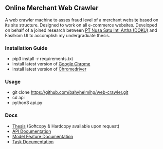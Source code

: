## Online Merchant Web Crawler
A web crawler machine to asses fraud level of a merchant website based on its site structure. Designed to work on all e-commerce websites. Developed on behalf of a joined research between [PT Nusa Satu Inti Artha (DOKU)](https://www.doku.com/en-US) and Fasilkom UI to accomplish my undergraduate thesis.

### Installation Guide

- pip3 install -r requirements.txt
- Install latest version of [Google Chrome](https://support.google.com/chrome/answer/95346?co=GENIE.Platform%3DDesktop&hl=en&oco=0) 
- Install latest version of [Chromedriver](https://chromedriver.chromium.org/downloads)

### Usage
- git clone https://github.com/bahyhelmihp/web-crawler.git
- cd api
- python3 api.py

### Docs
- [Thesis](https://lontar.cs.ui.ac.id/Lontar/opac/themes/newui/detail.jsp?id=48219&lokasi=lokal#) (Softcopy & Hardcopy available upon request)
- [API Documentation](https://github.com/bahyhelmihp/web-crawler/blob/master/api_documentation.pdf)
- [Model Feature Documentation](https://github.com/bahyhelmihp/web-crawler/blob/master/features_documentation.pdf)
- [Task Documentation](https://github.com/bahyhelmihp/web-crawler/blob/master/task_documentation.pdf)
